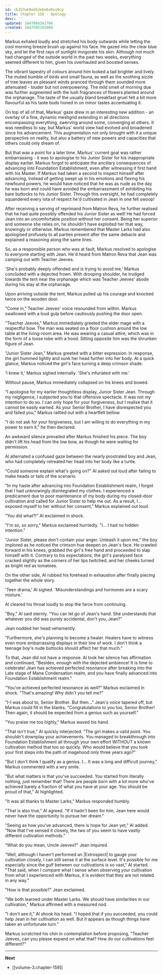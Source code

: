 ```yaml
---
id: cb1b7wk0odk2ebo6a9so9cp
title: Chapter 158 - Apology
desc: ''
updated: 1647866361760
created: 1647595165989
---
```


Markus exhaled loudly and stretched his body outwards while letting the cool morning breeze brush up against his face. He gazed into the clear blue sky, and let the first rays of sunlight invigorate his skin. Although not much had changed of the outside world in the past two weeks, everything seemed different to him, given his overhauled and boosted senses.

The vibrant tapestry of colours around him looked a tad brighter and lively. The muted bumble of birds and small fauna, as well as the soothing sizzle of tree leaves as pleasant winds pranced through them sounded more attenuated - louder but not overpowering. The mild smell of morning due was further augmented with the lush fragrances of flowers planted around the orphanage. The taste of the usually bland breakfast gruel felt a bit more flavourful as his taste buds honed in on minor tastes accentuating it.

On top of all of that, Markus' gaze drew in an interesting new addition - an overlay of a fine, dynamic meshgrid extending in all directions encompassing everything, swerving around some, converging at others. It was needless to say, but Markus' world view had evolved and broadened since his advancement. This augmentation not only brought with it a unique perspective on reality, but also a battery of new powers and capacities that others could only dream of.

But that was a point for a later time. Markus' current goal was rather embarrassing - it was to apologise to his Junior Sister for his inappropriate display earlier. Markus forgot to anticipate the ancillary consequences of advancing into Foundation Establishment, even after witnessing it first hand with his Master. If Markus had taken a second to inspect himself after advancing, instead of getting swept up in his emotions and flexing his newfound powers, he would have noticed that he was as nude as the day he was born and could have avoided the embarrassment of exhibiting his bare buttocks to his Junior Sister. Through this oversight, he had completely squandered every iota of respect he'd cultivated in Jean in one fell swoop!

After receiving a serving of reprimand from Matron Reva, he further realised that he had quite possibly offended his Junior Sister as well! He had forced Jean into an uncomfortable position without her consent. Being her superior and someone she relies on, he shouldn't have exploited her that way, knowingly or otherwise. Markus remembered that Master Larks had also apologised profusely to all parties present after the same debacle and explained a reasoning along the same lines.

So, as a responsible person who was at fault, Markus resolved to apologise to everyone starting with Jean. He'd heard from Matron Reva that Jean was camping out with Teacher Jeeves.

'She's probably deeply offended and is trying to avoid me,' Markus concluded with a dejected frown. With drooping shoulder, he trudged towards the tent near the orphanage which was Teacher Jeeves' abode during his stay at the orphanage.

Upon arriving outside the tent, Markus pulled up his courage and knocked twice on the wooden door.

"Come in," Teacher Jeeves' voice resounded from within. Markus swallowed with a loud gulp before cautiously pushing the door open.

"Teacher Jeeves," Markus immediately greeted the elder mage with a respectful bow. The man was seated on a floor cushion around the low table at the living-room area. He was wearing a casual attire, which was in the form of a loose robe with a hood. Sitting opposite him was the shrunken figure of Jean.

"Junior Sister Jean," Markus greeted with a bitter expression. In response, the girl hummed lightly and sunk her head further into her body. At a quick glance, Markus noticed the girl's face turning a deep crimson shade.

'I knew it,' Markus sighed internally. 'She's infuriated with me.'

Without pause, Markus immediately collapsed on his knees and bowed.

"I apologise for my earlier thoughtless display, Junior Sister Jean. Through my negligence, I subjected you to that offensive spectacle. It was not my intention to do so. I can only hope for your forgiveness, but I realise that it cannot be easily earned. As your Senior Brother, I have disrespected you and failed you," Markus rattled out with a heartfelt bellow.

"I do not ask for your forgiveness, but I am willing to do everything in my power to earn it," he then declared.

An awkward silence prevailed after Markus finished his piece. The boy didn't lift his head from the low bow, as though he were waiting for permission.

Al alternated a confused gaze between the nearly prostrated boy and Jean, who had completely retreated her head into her body like a turtle.

"Could someone explain what's going on?" Al asked out loud after failing to make heads or tails of the scenario.

"In my haste after advancing into Foundation Establishment realm, I forgot that I had unknowingly disintegrated my clothes. I experienced a predicament due to poor maintenance of my body during my closed-door cultivation and called for Junior Sister to help me out. As a result, I... exposed myself to her without her consent," Markus explained out loud.

"You did what?!" Al exclaimed in shock.

"I'm so, so sorry," Markus exclaimed hurriedly. "I... I had no hidden intention."

"Junior Sister, please don't contain your anger. Unleash it upon me," the boy implored as he noticed the crimson hue deepen on Jean's face. He crawled forward in his knees, grabbed the girl's free hand and proceeded to slap himself with it. Contrary to his expectations, the girl's paralysed face cracked slightly as the corners of her lips twitched, and her cheeks turned as bright red as tomatoes. 

On the other side, Al rubbed his forehead in exhaustion after finally piecing together the whole story.

'Teen drama,' Al sighed. 'Misunderstandings and hormones are a scary mixture.'

Al cleared his throat loudly to stop the farce from continuing.

"Boy," Al said sternly. "You can let go of Jean's hand. She understands that whatever you did was purely accidental, don't you, Jean?"

Jean nodded her head vehemently.

"Furthermore, she's planning to become a healer. Healers have to witness even more embarrassing displays in their line of work. I don't think a teenage boy's nude buttocks should affect her that much."

To that, Jean did not have a response. Al took her silence has affirmation and continued, "Besides, enough with the dejected ambience! It is time to celebrate! Jean has achieved perfected resonance after breaking into the Late stage of Mana Condensation realm, and you have finally advanced into Foundation Establishment realm."

"You've achieved perfected resonance as well?" Markus exclaimed in shock. "That's amazing! Why didn't you tell me?"

"I-I was about to, Senior Brother. But then..." Jean's voice tapered off, but Markus could fill in the blanks. "Congratulations to you too, Senior Brother! Then again, it should be expected from a genius such as yourself."

"You praise me too highly," Markus waved his hand.

"That isn't true," Al quickly interjected. "The girl makes a valid point. You shouldn't downplay your achievements. You managed to breakthrough into Foundation Establishment all through your own effort WITHOUT a known cultivation method that too so quickly. Who would believe that you took your first steps into the path of magehood only three years ago?"

"But I don't think I qualify as a genius. I... It was a long and difficult journey," Markus commented with a wry smile.

"But what matters is that you've succeeded. You started from literally nothing, just remember that! There are people born with a lot more who've achieved barely a fraction of what you have at your age. You should be proud of that," Al highlighted.

"It was all thanks to Master Larks," Markus responded humbly.

"That is also true," Al agreed. "If it hadn't been for him, Jean here would never have the opportunity to pursue her dream."

"Seeing as how you've advanced, there is hope for Jean yet," Al added. "Now that I've sensed it closely, the two of you seem to have vastly different cultivation methods."

"What do you mean, Uncle Jeeves?" Jean inquired.

"Well, although I haven't performed an |Extrospect| to gauge your cultivation closely, I can still sense it at the surface level. It's possible for me especially since the gulf between our cultivations is so vast," Al started. "That said, when I compare what I sense when observing your cultivation from what I experienced with Markus, it is evident that they are not related in any way."

"How is that possible?" Jean exclaimed.

"We both learned under Master Larks. We should have similarities in our cultivation," Markus affirmed with a measured nod.

"I don't see it," Al shook his head. "I hoped that if you succeeded, you could help Jean in her cultivation as well. But it appears as though things have taken an unfortunate turn."

Markus scratched his chin in contemplation before proposing, "Teacher Jeeves, can you please expand on what that? How do our cultivations feel different?"

____

**Next**
* [[volume-3.chapter-159]]